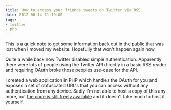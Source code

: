 ```yaml
---
title: How to access your friends tweets on Twitter via RSS
date: 2012-08-14 11:19:00
tags:
- twitter
- php
---
```


This is a quick note to get some information back out in the public that 
was lost when I moved my website. Hopefully that won't happen again now.

Quite a while back now Twitter disabled simple authentication. Apparently 
there were lots of people using the Twitter API directly in a basic RSS 
reader and requiring OAuth broke those peoples use-case for the API.

I created a web application in PHP which handles the OAuth for you and
exposes a set of obfuscated URL's that you can access without any 
authentication from any device. Sadly I'm not able to host a copy of this
any more, but [the code is still freely available][twitterrss-code] and it 
doesn't take much to host it yourself.

[twitterrss-code]: https://bitbucket.org/mscharley/twitter-rss
